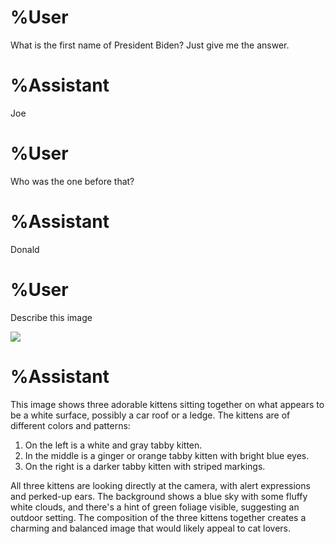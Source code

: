 # %User

What is the first name of President Biden? Just give me the answer.

# %Assistant

Joe

# %User

Who was the one before that?

# %Assistant

Donald

# %User

Describe this image

![](data/cats.png)

<!--llm_comment
# %Assistant

This image shows three adorable kittens sitting side by side on what appears to be a white surface, possibly the roof of a car or a similar structure. The kittens are of different colors:

1. On the left is a white and grey tabby kitten
2. In the middle is a ginger or orange tabby kitten
3. On the right is a brown tabby kitten

All three kittens are looking directly at the camera with alert, curious expressions. Their ears are perked up, showing their attentiveness. The background shows a blue sky with some white clouds and green foliage, suggesting an outdoor setting on a nice day.

The composition of the image, with the three kittens lined up and looking at the camera, creates a charming and eye-catching scene that many would find appealing.
llmc-->


# %Assistant

This image shows three adorable kittens sitting together on what appears to be a white surface, possibly a car roof or a ledge. The kittens are of different colors and patterns:

1. On the left is a white and gray tabby kitten.
2. In the middle is a ginger or orange tabby kitten with bright blue eyes.
3. On the right is a darker tabby kitten with striped markings.

All three kittens are looking directly at the camera, with alert expressions and perked-up ears. The background shows a blue sky with some fluffy white clouds, and there's a hint of green foliage visible, suggesting an outdoor setting. The composition of the three kittens together creates a charming and balanced image that would likely appeal to cat lovers.